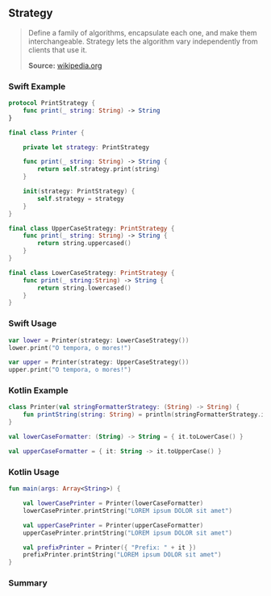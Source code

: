 ## Strategy

> Define a family of algorithms, encapsulate each one, and make them interchangeable. Strategy lets the algorithm vary independently from clients that use it.
>
>**Source:** [wikipedia.org](https://en.wikipedia.org/wiki/Strategy_pattern)

### Swift Example

```swift
protocol PrintStrategy {
    func print(_ string: String) -> String
}

final class Printer {

    private let strategy: PrintStrategy

    func print(_ string: String) -> String {
        return self.strategy.print(string)
    }

    init(strategy: PrintStrategy) {
        self.strategy = strategy
    }
}

final class UpperCaseStrategy: PrintStrategy {
    func print(_ string: String) -> String {
        return string.uppercased()
    }
}

final class LowerCaseStrategy: PrintStrategy {
    func print(_ string:String) -> String {
        return string.lowercased()
    }
}

````

### Swift Usage

```swift
var lower = Printer(strategy: LowerCaseStrategy())
lower.print("O tempora, o mores!")

var upper = Printer(strategy: UpperCaseStrategy())
upper.print("O tempora, o mores!")

````

### Kotlin Example

```kotlin
class Printer(val stringFormatterStrategy: (String) -> String) {
    fun printString(string: String) = println(stringFormatterStrategy.invoke(string))
}

val lowerCaseFormatter: (String) -> String = { it.toLowerCase() }

val upperCaseFormatter = { it: String -> it.toUpperCase() }

````

### Kotlin Usage

```kotlin
fun main(args: Array<String>) {

    val lowerCasePrinter = Printer(lowerCaseFormatter)
    lowerCasePrinter.printString("LOREM ipsum DOLOR sit amet")

    val upperCasePrinter = Printer(upperCaseFormatter)
    upperCasePrinter.printString("LOREM ipsum DOLOR sit amet")

    val prefixPrinter = Printer({ "Prefix: " + it })
    prefixPrinter.printString("LOREM ipsum DOLOR sit amet")
}

````

### Summary